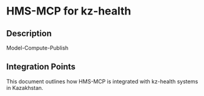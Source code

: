 # HMS-MCP for kz-health

## Description

Model-Compute-Publish

## Integration Points

This document outlines how HMS-MCP is integrated with kz-health systems in Kazakhstan.
